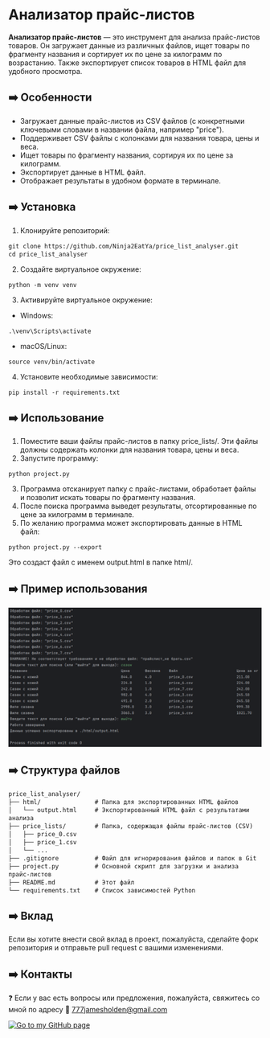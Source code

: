 # Анализатор прайс-листов

**Анализатор прайс-листов** — это инструмент для анализа прайс-листов товаров. Он загружает данные из различных файлов, ищет товары по фрагменту названия и сортирует их по цене за килограмм по возрастанию. Также экспортирует список товаров в HTML файл для удобного просмотра.

## ➡️ Особенности

- Загружает данные прайс-листов из CSV файлов (с конкретными ключевыми словами в названии файла, например "price").
- Поддерживает CSV файлы с колонками для названия товара, цены и веса.
- Ищет товары по фрагменту названия, сортируя их по цене за килограмм.
- Экспортирует данные в HTML файл.
- Отображает результаты в удобном формате в терминале.

## ➡️ Установка
1. Клонируйте репозиторий:
```commandline
git clone https://github.com/Ninja2EatYa/price_list_analyser.git
cd price_list_analyser
```
2. Создайте виртуальное окружение:
```commandline
python -m venv venv
```
3. Активируйте виртуальное окружение:
- Windows:
```commandline
.\venv\Scripts\activate
```
- macOS/Linux:
```commandline
source venv/bin/activate
```
4. Установите необходимые зависимости:
```commandline
pip install -r requirements.txt
```
## ➡️ Использование
1. Поместите ваши файлы прайс-листов в папку price_lists/. Эти файлы должны содержать колонки для названия товара, цены и веса.
2. Запустите программу:
```commandline
python project.py
```
3. Программа отсканирует папку с прайс-листами, обработает файлы и позволит искать товары по фрагменту названия.
4. После поиска программа выведет результаты, отсортированные по цене за килограмм в терминале.
5. По желанию программа может экспортировать данные в HTML файл:
```commandline
python project.py --export
```
Это создаст файл с именем output.html в папке html/.
## ➡️ Пример использования
![img.png](img.png)

## ➡️ Структура файлов
```commandline
price_list_analyser/
├── html/               # Папка для экспортированных HTML файлов
│   └── output.html     # Экспортированный HTML файл с результатами анализа
├── price_lists/        # Папка, содержащая файлы прайс-листов (CSV)
│   ├── price_0.csv
│   ├── price_1.csv
│   └── ...
├── .gitignore          # Файл для игнорирования файлов и папок в Git
├── project.py          # Основной скрипт для загрузки и анализа прайс-листов
├── README.md           # Этот файл
└── requirements.txt    # Список зависимостей Python
```
## ➡️ Вклад
Если вы хотите внести свой вклад в проект, пожалуйста, сделайте форк репозитория и отправьте pull request с вашими изменениями.
## ➡️ Контакты
❓ Если у вас есть вопросы или предложения, пожалуйста, свяжитесь со мной по адресу 💌 [777jamesholden@gmail.com]()

[![Go to my GitHub page](https://img.shields.io/badge/Go_to_my_GitHub_page-grey?style=flat&logo=github&labelColor=yellow&color=grey&link=https%3A%2F%2Fgithub.com%2FNinja2EatYa%2F
)](https://github.com/Ninja2EatYa)